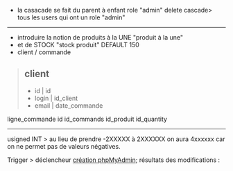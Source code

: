 - la casacade se fait du parent à enfant
role "admin" delete cascade> tous les users qui ont un role "admin"

--- 
- introduire la notion de produits à la UNE "produit à la une"
- et de STOCK "stock produit" DEFAULT 150
- client / commande
 > client
 > ----
 > - id     | id
 > - login  | id_client
 > - email  | date_commande
 
 ligne_commande
 id
 id_commands
 id_produit
 id_quantity
 
 ---- 
 
 usigned INT > au lieu de prendre -2XXXXX à 2XXXXXX on aura 4xxxxxx car on ne permet pas de valeurs négatives.
 
 Trigger > déclencheur
 [création phpMyAdmin]('trigger.PNG');
 résultats des modifications : 